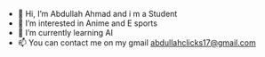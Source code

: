 - 👋 Hi, I’m Abdullah Ahmad and i m a Student 
- 👀 I’m interested in Anime and E sports
- 🌱 I’m currently learning AI 
- 📫 You can contact me on my gmail abdullahclicks17@gmail.com

<!---
abdull-ahmad/abdull-ahmad is a ✨ special ✨ repository because its `README.md` (this file) appears on your GitHub profile.
You can click the Preview link to take a look at your changes.
--->
